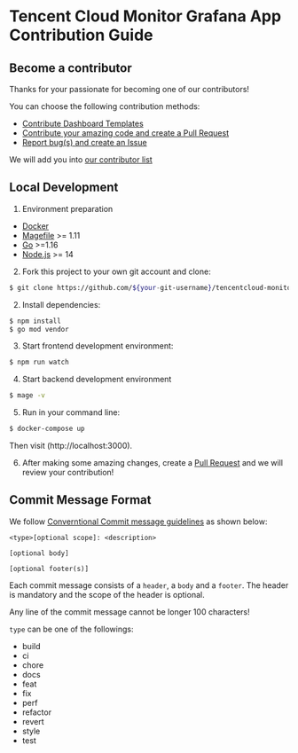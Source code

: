 # Tencent Cloud Monitor Grafana App Contribution Guide

## Become a contributor

Thanks for your passionate for becoming one of our contributors!

You can choose the following contribution methods:

- [Contribute Dashboard Templates](https://github.com/TencentCloud/tencentcloud-monitor-grafana-app/tree/master/src/dashboards)
- [Contribute your amazing code and create a Pull Request](https://github.com/TencentCloud/tencentcloud-monitor-grafana-app/pulls)
- [Report bug(s) and create an Issue](https://github.com/TencentCloud/tencentcloud-monitor-grafana-app/issues/new/choose)

We will add you into [our contributor list]([#contributors](https://github.com/TencentCloud/tencentcloud-monitor-grafana-app#%E8%B4%A1%E7%8C%AE%E8%80%85-))

## Local Development

1. Environment preparation
- [Docker](https://docs.docker.com/get-docker/)
- [Magefile](https://magefile.org/) >= 1.11
- [Go](https://golang.org/dl/) >=1.16
- [Node.js](https://nodejs.org/en/download/) >= 14

2. Fork this project to your own git account and clone:
```bash
$ git clone https://github.com/${your-git-username}/tencentcloud-monitor-grafana-app.git
```

2. Install dependencies:
```bash
$ npm install
$ go mod vendor
```

3. Start frontend development environment:
```bash
$ npm run watch
```

4. Start backend development environment
```bash
$ mage -v
```

5. Run in your command line:

```bash
$ docker-compose up
```
Then visit (http://localhost:3000).

6. After making some amazing changes, create a [Pull Request](https://github.com/TencentCloud/tencentcloud-monitor-grafana-app/pulls) and we will review your contribution!

## Commit Message Format

We follow [Converntional Commit message guidelines](https://conventionalcommits.org/) as shown below:

```
<type>[optional scope]: <description>

[optional body]

[optional footer(s)]
```

Each commit message consists of a `header`, a `body` and a `footer`. The header is mandatory and the scope of the header is optional.

Any line of the commit message cannot be longer 100 characters!

`type` can be one of the followings:

- build
- ci
- chore
- docs
- feat
- fix
- perf
- refactor
- revert
- style
- test
